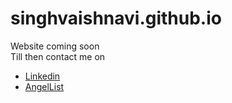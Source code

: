 # singhvaishnavi.github.io  
Website coming soon  
Till then contact me on  
- [Linkedin](https://www.linkedin.com/in/vaishnavi-singh/)  
- [AngelList](https://angel.co/u/vaishnavisingh)  
